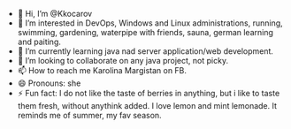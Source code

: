 - 👋 Hi, I’m @Kkocarov
- 👀 I’m interested in DevOps, Windows and Linux administrations, running, swimming, gardening, waterpipe with friends, sauna, german learning and paiting. 
- 🌱 I’m currently learning java nad server application/web development. 
- 💞️ I’m looking to collaborate on any java project, not picky. 
- 📫 How to reach me Karolina Margistan on FB. 
- 😄 Pronouns: she
- ⚡ Fun fact: I do not like the taste of berries in anything, but i like to taste them fresh, without anythink added. I love lemon and mint lemonade. It reminds me of summer, my fav season. 

<!---
Kkocarov/Kkocarov is a ✨ special ✨ repository because its `README.md` (this file) appears on your GitHub profile.
You can click the Preview link to take a look at your changes.
--->

